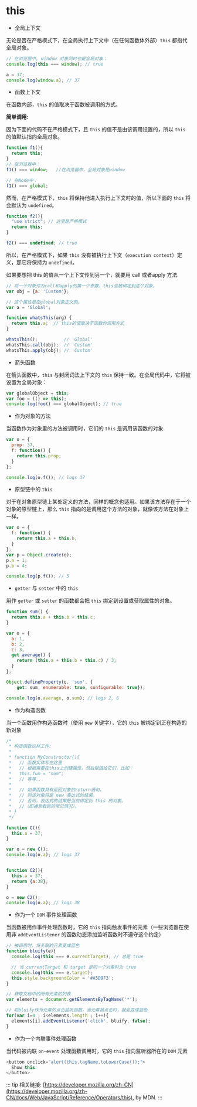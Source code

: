 # this

- 全局上下文

无论是否在严格模式下，在全局执行上下文中（在任何函数体外部）`this` 都指代全局对象。

```js
// 在浏览器中, window 对象同时也是全局对象：
console.log(this === window); // true

a = 37;
console.log(window.a); // 37
```

- 函数上下文

在函数内部，`this` 的值取决于函数被调用的方式。

**简单调用:**

因为下面的代码不在严格模式下，且 `this` 的值不是由该调用设置的，所以 `this` 的值默认指向全局对象。

```js
function f1(){
  return this;
}
// 在浏览器中：
f1() === window;   //在浏览器中，全局对象是window

// 在Node中：
f1() === global;
```

然而，在严格模式下，`this` 将保持他进入执行上下文时的值，所以下面的 `this` 将会默认为 `undefined`。

```js
function f2(){
  "use strict"; // 这里是严格模式
  return this;
}

f2() === undefined; // true
```

所以，在严格模式下，如果 `this` 没有被执行上下文（`execution context`）定义，那它将保持为 `undefined`。

如果要想把 this 的值从一个上下文传到另一个，就要用 call 或者apply 方法.

```js
// 将一个对象作为call和apply的第一个参数，this会被绑定到这个对象。
var obj = {a: 'Custom'};

// 这个属性是在global对象定义的。
var a = 'Global';

function whatsThis(arg) {
  return this.a;  // this的值取决于函数的调用方式
}

whatsThis();          // 'Global'
whatsThis.call(obj);  // 'Custom'
whatsThis.apply(obj); // 'Custom'
```

- 箭头函数

在箭头函数中，`this` 与封闭词法上下文的 `this` 保持一致。在全局代码中，它将被设置为全局对象：

```js
var globalObject = this;
var foo = (() => this);
console.log(foo() === globalObject); // true
```

- 作为对象的方法

当函数作为对象里的方法被调用时，它们的 `this` 是调用该函数的对象.

```js
var o = {
  prop: 37,
  f: function() {
    return this.prop;
  }
};

console.log(o.f()); // logs 37
```

- 原型链中的 `this`

对于在对象原型链上某处定义的方法，同样的概念也适用。如果该方法存在于一个对象的原型链上，那么 `this` 指向的是调用这个方法的对象，就像该方法在对象上一样。

```js
var o = {
  f: function() { 
    return this.a + this.b; 
  }
};
var p = Object.create(o);
p.a = 1;
p.b = 4;

console.log(p.f()); // 5
```

- `getter` 与 `setter` 中的 `this`

用作 `getter` 或 `setter` 的函数都会把 `this` 绑定到设置或获取属性的对象。

```js
function sum() {
  return this.a + this.b + this.c;
}

var o = {
  a: 1,
  b: 2,
  c: 3,
  get average() {
    return (this.a + this.b + this.c) / 3;
  }
};

Object.defineProperty(o, 'sum', {
    get: sum, enumerable: true, configurable: true});

console.log(o.average, o.sum); // logs 2, 6
```

- 作为构造函数

当一个函数用作构造函数时（使用 `new` 关键字），它的 `this` 被绑定到正在构造的新对象

```js
/*
 * 构造函数这样工作:
 *
 * function MyConstructor(){
 *   // 函数实体写在这里
 *   // 根据需要在this上创建属性，然后赋值给它们，比如：
 *   this.fum = "nom";
 *   // 等等...
 *
 *   // 如果函数具有返回对象的return语句，
 *   // 则该对象将是 new 表达式的结果。 
 *   // 否则，表达式的结果是当前绑定到 this 的对象。
 *   //（即通常看到的常见情况）。
 * }
 */

function C(){
  this.a = 37;
}

var o = new C();
console.log(o.a); // logs 37


function C2(){
  this.a = 37;
  return {a:38};
}

o = new C2();
console.log(o.a); // logs 38
```

- 作为一个 `DOM` 事件处理函数

当函数被用作事件处理函数时，它的 `this` 指向触发事件的元素（一些浏览器在使用非 `addEventListener` 的函数动态添加监听函数时不遵守这个约定）

```js
// 被调用时，将关联的元素变成蓝色
function bluify(e){
  console.log(this === e.currentTarget); // 总是 true

  // 当 currentTarget 和 target 是同一个对象时为 true
  console.log(this === e.target);        
  this.style.backgroundColor = '#A5D9F3';
}

// 获取文档中的所有元素的列表
var elements = document.getElementsByTagName('*');

// 将bluify作为元素的点击监听函数，当元素被点击时，就会变成蓝色
for(var i=0 ; i<elements.length ; i++){
  elements[i].addEventListener('click', bluify, false);
}
```

- 作为一个内联事件处理函数

当代码被内联 `on-event` 处理函数调用时，它的 `this` 指向监听器所在的 `DOM` 元素

```js
<button onclick="alert(this.tagName.toLowerCase());">
  Show this
</button>
```

::: tip 相关链接:
[https://developer.mozilla.org/zh-CN](https://developer.mozilla.org/zh-CN/docs/Web/JavaScript/Reference/Operators/this), by MDN.
:::